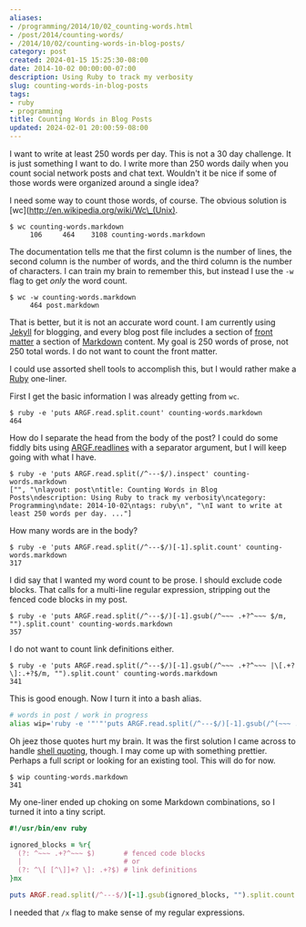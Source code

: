 ```yaml
---
aliases:
- /programming/2014/10/02_counting-words.html
- /post/2014/counting-words/
- /2014/10/02/counting-words-in-blog-posts/
category: post
created: 2024-01-15 15:25:30-08:00
date: 2014-10-02 00:00:00-07:00
description: Using Ruby to track my verbosity
slug: counting-words-in-blog-posts
tags:
- ruby
- programming
title: Counting Words in Blog Posts
updated: 2024-02-01 20:00:59-08:00
---
```


I want to write at least 250 words per day. This is not a 30 day challenge. It is just something I want to do. I write more than 250 words daily when you count social network posts and chat text. Wouldn't it be nice if some of those words were organized around a single idea?

<!--more-->

I need some way to count those words, of course. The obvious solution is \[wc\](http://en.wikipedia.org/wiki/Wc\_(Unix).

````
$ wc counting-words.markdown
     106     464    3108 counting-words.markdown
````

The documentation tells me that the first column is the number of lines, the second column is the number of words, and the third column is the number of characters. I can train my brain to remember this, but instead I use the `-w` flag to get *only* the word count.

````
$ wc -w counting-words.markdown
     464 post.markdown
````

That is better, but it is not an accurate word count. I am currently using [Jekyll](../../../card/Jekyll.md) for blogging, and every blog post file includes a section of [front matter](http://jekyllrb.com/docs/frontmatter/) a section of [Markdown](../../../card/Markdown.md) content. My goal is 250 words of prose, not 250 total words. I do not want to count the front matter.

I could use assorted shell tools to accomplish this, but I would rather make a [Ruby](../../../card/Ruby.md) one-liner.

First I get the basic information I was already getting from `wc`.

````
$ ruby -e 'puts ARGF.read.split.count' counting-words.markdown
464
````

How do I separate the head from the body of the post? I could do some fiddly bits using [ARGF.readlines](http://ruby-doc.org/core-2.1.3/ARGF.html#method-i-readlines) with a separator argument, but I will keep going with what I have.

````
$ ruby -e 'puts ARGF.read.split(/^---$/).inspect' counting-words.markdown
["", "\nlayout: post\ntitle: Counting Words in Blog Posts\ndescription: Using Ruby to track my verbosity\ncategory: Programming\ndate: 2014-10-02\ntags: ruby\n", "\nI want to write at least 250 words per day. ..."]
````

How many words are in the body?

````
$ ruby -e 'puts ARGF.read.split(/^---$/)[-1].split.count' counting-words.markdown
317
````

I did say that I wanted my word count to be prose. I should exclude code blocks. That calls for a multi-line regular expression, stripping out the fenced code blocks in my post.

````
$ ruby -e 'puts ARGF.read.split(/^---$/)[-1].gsub(/^~~~ .+?^~~~ $/m, "").split.count' counting-words.markdown
357
````

I do not want to count link definitions either.

````
$ ruby -e 'puts ARGF.read.split(/^---$/)[-1].gsub(/^~~~ .+?^~~~ |\[.+?\]:.+?$/m, "").split.count' counting-words.markdown
341
````

This is good enough. Now I turn it into a bash alias.

````bash
# words in post / work in progress
alias wip='ruby -e '"'"'puts ARGF.read.split(/^---$/)[-1].gsub(/^(~~~ .+?^~~~ |\[.+?\]:.+?)$/m, "").split.count'"'"
````

Oh jeez those quotes hurt my brain. It was the first solution I came across to handle [shell quoting](http://stackoverflow.com/a/1250279/285810), though. I may come up with something prettier. Perhaps a full script or looking for an existing tool. This will do for now.

````
$ wip counting-words.markdown
341
````

My one-liner ended up choking on some Markdown combinations, so I
turned it into a tiny script.

````ruby
#!/usr/bin/env ruby

ignored_blocks = %r{
  (?: ^~~~ .+?^~~~ $)       # fenced code blocks
  |                         # or
  (?: ^\[ [^\]]+? \]: .+?$) # link definitions
}mx

puts ARGF.read.split(/^---$/)[-1].gsub(ignored_blocks, "").split.count
````

I needed that `/x` flag to make sense of my regular expressions.